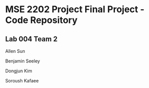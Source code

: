 # MSE 2202 Project Final Project - Code Repository
## Lab 004 Team 2
Allen Sun

Benjamin Seeley

Dongjun Kim

Soroush Kafaee
